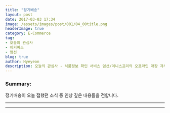 ```yaml
---
title: "정기배송"
layout: post
date: 2017-03-03 17:34
image: /assets/images/post/001/04_00title.png
headerImage: true
category: E-Commerce
tag:
- 오늘의 관심사
- 이커머스
- 엄선
blog: true
author: Hyeyeon
description: 오늘의 관심사 - 식품정보 확인 서비스 엄선/이니스프리의 오프라인 매장 과부하
---
```


### Summary:

정기배송이 오늘 접했던 소식 중 인상 깊은 내용들을 전합니다.

---



---
